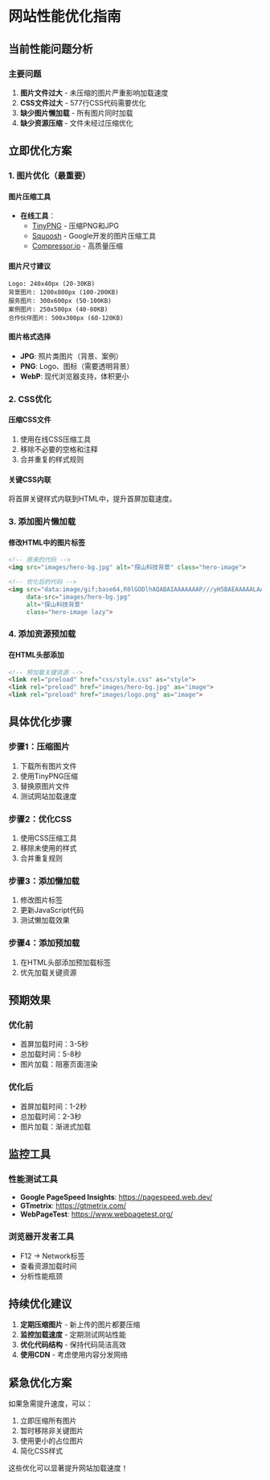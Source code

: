 # 网站性能优化指南

## 当前性能问题分析

### 主要问题
1. **图片文件过大** - 未压缩的图片严重影响加载速度
2. **CSS文件过大** - 577行CSS代码需要优化
3. **缺少图片懒加载** - 所有图片同时加载
4. **缺少资源压缩** - 文件未经过压缩优化

## 立即优化方案

### 1. 图片优化（最重要）

#### 图片压缩工具
- **在线工具**：
  - [TinyPNG](https://tinypng.com/) - 压缩PNG和JPG
  - [Squoosh](https://squoosh.app/) - Google开发的图片压缩工具
  - [Compressor.io](https://compressor.io/) - 高质量压缩

#### 图片尺寸建议
```
Logo: 240x40px (20-30KB)
背景图片: 1200x800px (100-200KB)
服务图片: 300x600px (50-100KB)
案例图片: 250x500px (40-80KB)
合作伙伴图片: 500x300px (60-120KB)
```

#### 图片格式选择
- **JPG**: 照片类图片（背景、案例）
- **PNG**: Logo、图标（需要透明背景）
- **WebP**: 现代浏览器支持，体积更小

### 2. CSS优化

#### 压缩CSS文件
1. 使用在线CSS压缩工具
2. 移除不必要的空格和注释
3. 合并重复的样式规则

#### 关键CSS内联
将首屏关键样式内联到HTML中，提升首屏加载速度。

### 3. 添加图片懒加载

#### 修改HTML中的图片标签
```html
<!-- 原来的代码 -->
<img src="images/hero-bg.jpg" alt="探山科技背景" class="hero-image">

<!-- 优化后的代码 -->
<img src="data:image/gif;base64,R0lGODlhAQABAIAAAAAAAP///yH5BAEAAAAALAAAAAABAAEAAAIBRAA7" 
     data-src="images/hero-bg.jpg" 
     alt="探山科技背景" 
     class="hero-image lazy">
```

### 4. 添加资源预加载

#### 在HTML头部添加
```html
<!-- 预加载关键资源 -->
<link rel="preload" href="css/style.css" as="style">
<link rel="preload" href="images/hero-bg.jpg" as="image">
<link rel="preload" href="images/logo.png" as="image">
```

## 具体优化步骤

### 步骤1：压缩图片
1. 下载所有图片文件
2. 使用TinyPNG压缩
3. 替换原图片文件
4. 测试网站加载速度

### 步骤2：优化CSS
1. 使用CSS压缩工具
2. 移除未使用的样式
3. 合并重复规则

### 步骤3：添加懒加载
1. 修改图片标签
2. 更新JavaScript代码
3. 测试懒加载效果

### 步骤4：添加预加载
1. 在HTML头部添加预加载标签
2. 优先加载关键资源

## 预期效果

### 优化前
- 首屏加载时间：3-5秒
- 总加载时间：5-8秒
- 图片加载：阻塞页面渲染

### 优化后
- 首屏加载时间：1-2秒
- 总加载时间：2-3秒
- 图片加载：渐进式加载

## 监控工具

### 性能测试工具
- **Google PageSpeed Insights**: https://pagespeed.web.dev/
- **GTmetrix**: https://gtmetrix.com/
- **WebPageTest**: https://www.webpagetest.org/

### 浏览器开发者工具
- F12 → Network标签
- 查看资源加载时间
- 分析性能瓶颈

## 持续优化建议

1. **定期压缩图片** - 新上传的图片都要压缩
2. **监控加载速度** - 定期测试网站性能
3. **优化代码结构** - 保持代码简洁高效
4. **使用CDN** - 考虑使用内容分发网络

## 紧急优化方案

如果急需提升速度，可以：
1. 立即压缩所有图片
2. 暂时移除非关键图片
3. 使用更小的占位图片
4. 简化CSS样式

这些优化可以显著提升网站加载速度！ 
